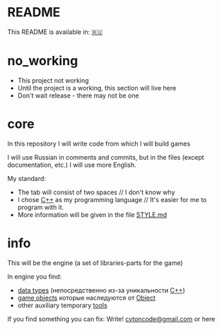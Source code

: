 # README

This README is available in:
[🇷🇺](README_RU.md)

# no_working
- This project not working
- Until the project is a working, this section will live here
- Don't wait release - there may not be one

# core
In this repository I will write code from which I will build games

I will use Russian in comments and commits,
but in the files (except documentation, etc.) I will use more English.

My standard:
- The tab will consist of two spaces // I don't know why
- I chose [С++](https://github.com/topics/cpp) as my programming language // It's easier for me to program with it.
- More information will be given in the file [STYLE.md](DOC/STYLE.md)

# info
This will be the engine (a set of libraries-parts for the game)

In engine you find:
- [data types](type/README.md) (непосредственно из-за уникальности [С++](https://github.com/topics/cpp))
- [game objects](lib/README.md) которые наследуются от [Object](lib/object.hpp)
- other auxiliary temporary [tools](tools/README.md)

If you find something you can fix: Write! cytoncode@gmail.com or here

